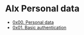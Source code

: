# Alx Personal data

- [0x00. Personal data](./0x00-personal_data)
- [0x01. Basic authentication](./0x01-Basic_authentication)

